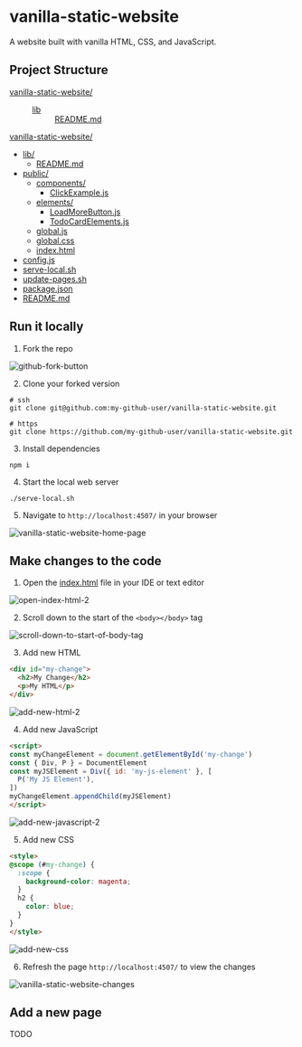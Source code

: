# vanilla-static-website
A website built with vanilla HTML, CSS, and JavaScript.

## Project Structure

<dl>
    <dt><a href="/">vanilla-static-website/</a></dt>
    <dd>
        <dl>
            <dt><a href="/lib">lib</a></dt>
            <dd><a href="/lib/README.md">README.md</a></dd>
        </dl>
    </dd>
</ul>

[vanilla-static-website/](/)
  - [lib/](/lib)
    - [README.md](/lib/README.md)
  - [public/](/public)
    - [components/](/public/components)
      - [ClickExample.js](/public/components/ClickExample.js)
    - [elements/](/public/elements)
      - [LoadMoreButton.js](/public/elements/LoadMoreButton.js)
      - [TodoCardElements.js](/public/elements/TodoCardElements.js)
    - [global.js](/public/global.js)
    - [global.css](/public/global.css)
    - [index.html](/public/index.html)
  - [config.js](/config.js)
  - [serve-local.sh](/serve-local.sh)
  - [update-pages.sh](/update-pages.sh)
  - [package.json](/package.json)
  - [README.md](/README.md)

## Run it locally

1. Fork the repo

![github-fork-button](https://rubico.land/assets/github-fork-button.jpg)

2. Clone your forked version

```
# ssh
git clone git@github.com:my-github-user/vanilla-static-website.git

# https
git clone https://github.com/my-github-user/vanilla-static-website.git
```

3. Install dependencies

```
npm i
```

4. Start the local web server

```
./serve-local.sh
```

5. Navigate to `http://localhost:4507/` in your browser

![vanilla-static-website-home-page](https://rubico.land/assets/vanilla-static-website-home-page.jpg)

## Make changes to the code

1. Open the [index.html](/public/index.html) file in your IDE or text editor

![open-index-html-2](https://rubico.land/assets/open-index-html-2.jpg)

2. Scroll down to the start of the `<body></body>` tag

![scroll-down-to-start-of-body-tag](https://rubico.land/assets/scroll-down-to-start-of-body-tag.jpg)

3. Add new HTML

```html
<div id="my-change">
  <h2>My Change</h2>
  <p>My HTML</p>
</div>
```

![add-new-html-2](https://rubico.land/assets/add-new-html-2.jpg)

4. Add new JavaScript

```html
<script>
const myChangeElement = document.getElementById('my-change')
const { Div, P } = DocumentElement
const myJSElement = Div({ id: 'my-js-element' }, [
  P('My JS Element'),
])
myChangeElement.appendChild(myJSElement)
</script>
```

![add-new-javascript-2](https://rubico.land/assets/add-new-javascript-2.jpg)

5. Add new CSS

```html
<style>
@scope (#my-change) {
  :scope {
    background-color: magenta;
  }
  h2 {
    color: blue;
  }
}
</style>
```

![add-new-css](https://rubico.land/assets/add-new-css.jpg)

6. Refresh the page `http://localhost:4507/` to view the changes

![vanilla-static-website-changes](https://rubico.land/assets/vanilla-static-website-changes.jpg)

## Add a new page

TODO
